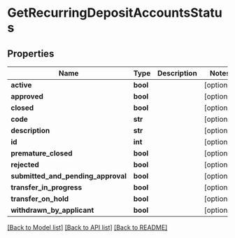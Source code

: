 # GetRecurringDepositAccountsStatus

## Properties
Name | Type | Description | Notes
------------ | ------------- | ------------- | -------------
**active** | **bool** |  | [optional] 
**approved** | **bool** |  | [optional] 
**closed** | **bool** |  | [optional] 
**code** | **str** |  | [optional] 
**description** | **str** |  | [optional] 
**id** | **int** |  | [optional] 
**premature_closed** | **bool** |  | [optional] 
**rejected** | **bool** |  | [optional] 
**submitted_and_pending_approval** | **bool** |  | [optional] 
**transfer_in_progress** | **bool** |  | [optional] 
**transfer_on_hold** | **bool** |  | [optional] 
**withdrawn_by_applicant** | **bool** |  | [optional] 

[[Back to Model list]](../README.md#documentation-for-models) [[Back to API list]](../README.md#documentation-for-api-endpoints) [[Back to README]](../README.md)

